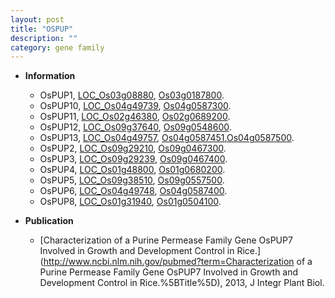 ```yaml
---
layout: post
title: "OSPUP"
description: ""
category: gene family
---
```


* **Information**  
    + OsPUP1, [LOC_Os03g08880](http://rice.uga.edu/cgi-bin/ORF_infopage.cgi?orf=LOC_Os03g08880), [Os03g0187800](https://rapdb.dna.affrc.go.jp/locus/?name=Os03g0187800).
    + OsPUP10, [LOC_Os04g49739](http://rice.uga.edu/cgi-bin/ORF_infopage.cgi?orf=LOC_Os04g49739), [Os04g0587300](https://rapdb.dna.affrc.go.jp/locus/?name=Os04g0587300).
    + OsPUP11, [LOC_Os02g46380](http://rice.uga.edu/cgi-bin/ORF_infopage.cgi?orf=LOC_Os02g46380), [Os02g0689200](https://rapdb.dna.affrc.go.jp/locus/?name=Os02g0689200).
    + OsPUP12, [LOC_Os09g37640](http://rice.uga.edu/cgi-bin/ORF_infopage.cgi?orf=LOC_Os09g37640), [Os09g0548600](https://rapdb.dna.affrc.go.jp/locus/?name=Os09g0548600).
    + OsPUP13, [LOC_Os04g49757](http://rice.uga.edu/cgi-bin/ORF_infopage.cgi?orf=LOC_Os04g49757), [Os04g0587451](https://rapdb.dna.affrc.go.jp/locus/?name=Os04g0587451),[Os04g0587500](https://rapdb.dna.affrc.go.jp/locus/?name=Os04g0587500).
    + OsPUP2, [LOC_Os09g29210](http://rice.uga.edu/cgi-bin/ORF_infopage.cgi?orf=LOC_Os09g29210), [Os09g0467300](https://rapdb.dna.affrc.go.jp/locus/?name=Os09g0467300).
    + OsPUP3, [LOC_Os09g29239](http://rice.uga.edu/cgi-bin/ORF_infopage.cgi?orf=LOC_Os09g29239), [Os09g0467400](https://rapdb.dna.affrc.go.jp/locus/?name=Os09g0467400).
    + OsPUP4, [LOC_Os01g48800](http://rice.uga.edu/cgi-bin/ORF_infopage.cgi?orf=LOC_Os01g48800), [Os01g0680200](https://rapdb.dna.affrc.go.jp/locus/?name=Os01g0680200).
    + OsPUP5, [LOC_Os09g38510](http://rice.uga.edu/cgi-bin/ORF_infopage.cgi?orf=LOC_Os09g38510), [Os09g0557500](https://rapdb.dna.affrc.go.jp/locus/?name=Os09g0557500).
    + OsPUP6, [LOC_Os04g49748](http://rice.uga.edu/cgi-bin/ORF_infopage.cgi?orf=LOC_Os04g49748), [Os04g0587400](https://rapdb.dna.affrc.go.jp/locus/?name=Os04g0587400).
    + OsPUP8, [LOC_Os01g31940](http://rice.uga.edu/cgi-bin/ORF_infopage.cgi?orf=LOC_Os01g31940), [Os01g0504100](https://rapdb.dna.affrc.go.jp/locus/?name=Os01g0504100).

* **Publication**  
    + [Characterization of a Purine Permease Family Gene OsPUP7 Involved in Growth and Development Control in Rice.](http://www.ncbi.nlm.nih.gov/pubmed?term=Characterization of a Purine Permease Family Gene OsPUP7 Involved in Growth and Development Control in Rice.%5BTitle%5D), 2013, J Integr Plant Biol.


